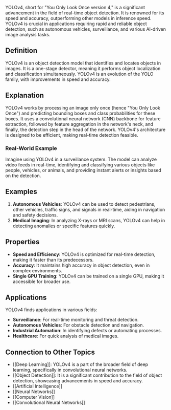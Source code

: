YOLOv4, short for "You Only Look Once version 4," is a significant advancement in the field of real-time object detection. It is renowned for its speed and accuracy, outperforming other models in inference speed. YOLOv4 is crucial in applications requiring rapid and reliable object detection, such as autonomous vehicles, surveillance, and various AI-driven image analysis tasks.

## Definition

YOLOv4 is an object detection model that identifies and locates objects in images. It is a one-stage detector, meaning it performs object localization and classification simultaneously. YOLOv4 is an evolution of the YOLO family, with improvements in speed and accuracy.

## Explanation

YOLOv4 works by processing an image only once (hence "You Only Look Once") and predicting bounding boxes and class probabilities for these boxes. It uses a convolutional neural network (CNN) backbone for feature extraction, followed by feature aggregation in the network's neck, and finally, the detection step in the head of the network. YOLOv4's architecture is designed to be efficient, making real-time detection feasible.

### Real-World Example

Imagine using YOLOv4 in a surveillance system. The model can analyze video feeds in real-time, identifying and classifying various objects like people, vehicles, or animals, and providing instant alerts or insights based on the detection.

## Examples

1. **Autonomous Vehicles**: YOLOv4 can be used to detect pedestrians, other vehicles, traffic signs, and signals in real-time, aiding in navigation and safety decisions.
2. **Medical Imaging**: In analyzing X-rays or MRI scans, YOLOv4 can help in detecting anomalies or specific features quickly.

## Properties

- **Speed and Efficiency**: YOLOv4 is optimized for real-time detection, making it faster than its predecessors.
- **Accuracy**: It maintains high accuracy in object detection, even in complex environments.
- **Single GPU Training**: YOLOv4 can be trained on a single GPU, making it accessible for broader use.

## Applications

YOLOv4 finds applications in various fields:

- **Surveillance**: For real-time monitoring and threat detection.
- **Autonomous Vehicles**: For obstacle detection and navigation.
- **Industrial Automation**: In identifying defects or automating processes.
- **Healthcare**: For quick analysis of medical images.

## Connection to Other Topics

- [[Deep Learning]]: YOLOv4 is a part of the broader field of deep learning, specifically in convolutional neural networks.
- [[Object Detection]]: It is a significant contribution to the field of object detection, showcasing advancements in speed and accuracy.
-  [[Artificial Intelligence]]
- [[Neural Networks]]
- [[Computer Vision]]
- [[Convolutional Neural Networks]] 